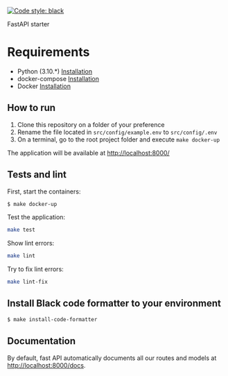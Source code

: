[![Code style: black](https://img.shields.io/badge/code%20style-black-000000.svg)](https://github.com/psf/black)

FastAPI starter

# Requirements

- Python (3.10.\*) [Installation](https://www.python.org/downloads/ "Installation")
- docker-compose [Installation](https://docs.docker.com/compose/install/ "Installation")
- Docker [Installation](https://docs.docker.com/desktop/mac/install/ "Installation")

## How to run

1. Clone this repository on a folder of your preference
2. Rename the file located in `src/config/example.env` to `src/config/.env`
3. On a terminal, go to the root project folder and execute `make docker-up`

The application will be available at  [http://localhost:8000/](http://localhost:8000/)

## Tests and lint

First, start the containers:
```bash
$ make docker-up
```

Test the application:
```bash
make test
```

Show lint errors:
```bash
make lint
```

Try to fix lint errors:
```bash
make lint-fix
```

## Install Black code formatter to your environment

```bash
$ make install-code-formatter
```

## Documentation

By default, fast API automatically documents all our routes and models at [http://localhost:8000/docs](http://localhost:8000/docs).
